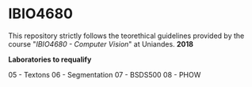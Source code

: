 # IBIO4680
This repository strictly follows the teorethical guidelines provided by the course "*IBIO4680 - Computer Vision*" at Uniandes. 
**2018**

**Laboratories to requalify**

05 - Textons
06 - Segmentation
07 - BSDS500
08 - PHOW

